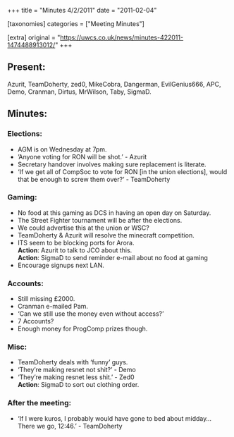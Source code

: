 +++
title = "Minutes 4/2/2011"
date = "2011-02-04"

[taxonomies]
categories = ["Meeting Minutes"]

[extra]
original = "https://uwcs.co.uk/news/minutes-422011-1474488913012/"
+++

## Present:

Azurit, TeamDoherty, zed0, MikeCobra, Dangerman, EvilGenius666, APC, Demo, Cranman, Dirtus, MrWilson, Taby, SigmaD.

## Minutes:

### Elections:

  - AGM is on Wednesday at 7pm.
  - ’Anyone voting for RON will be shot.’ - Azurit
  - Secretary handover involves making sure replacement is literate.
  - ‘If we get all of CompSoc to vote for RON \[in the union elections\], would that be enough to screw them over?’ - TeamDoherty

### Gaming:

  - No food at this gaming as DCS in having an open day on Saturday.
  - The Street Fighter tournament will be after the elections.
  - We could advertise this at the union or WSC?
  - TeamDoherty & Azurit will resolve the minecraft competition.
  - ITS seem to be blocking ports for Arora.  
    **Action**: Azurit to talk to JCO about this.  
    **Action**: SigmaD to send reminder e-mail about no food at gaming
  - Encourage signups next LAN.

### Accounts:

  - Still missing £2000.
  - Cranman e-mailed Pam.
  - ‘Can we still use the money even without access?’
  - 7 Accounts?
  - Enough money for ProgComp prizes though.

### Misc:

  - TeamDoherty deals with ‘funny’ guys.
  - ‘They’re making resnet not shit?’ - Demo
  - ‘They’re making resnet less shit.’ - Zed0  
    **Action**: SigmaD to sort out clothing order.

### After the meeting:

  - ‘If I were kuros, I probably would have gone to bed about midday… There we go, 12:46.’ - TeamDoherty
